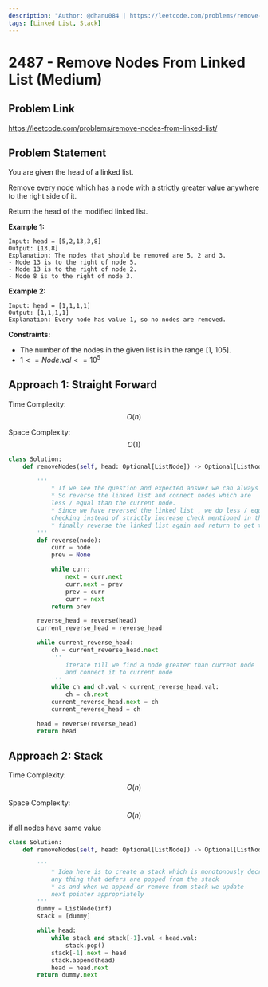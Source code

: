 ```yaml
---
description: "Author: @dhanu084 | https://leetcode.com/problems/remove-nodes-from-linked-list/"
tags: [Linked List, Stack]
---
```


# 2487 - Remove Nodes From Linked List (Medium)

## Problem Link

https://leetcode.com/problems/remove-nodes-from-linked-list/

## Problem Statement

You are given the head of a linked list.

Remove every node which has a node with a strictly greater value anywhere to the right side of it.

Return the head of the modified linked list.

**Example 1:**

```
Input: head = [5,2,13,3,8]
Output: [13,8]
Explanation: The nodes that should be removed are 5, 2 and 3.
- Node 13 is to the right of node 5.
- Node 13 is to the right of node 2.
- Node 8 is to the right of node 3.
```

**Example 2:**

```
Input: head = [1,1,1,1]
Output: [1,1,1,1]
Explanation: Every node has value 1, so no nodes are removed.
```

**Constraints:**

- The number of the nodes in the given list is in the range [1, 105].
- $1 <= Node.val <= 10^5$

## Approach 1: Straight Forward

Time Complexity: $$O(n)$$

Space Complexity: $$O(1)$$

<Tabs>
<TabItem value="py" label="Python">

<SolutionAuthor name="@dhanu084" />

```python
class Solution:
    def removeNodes(self, head: Optional[ListNode]) -> Optional[ListNode]:

        '''
            * If we see the question and expected answer we can always see that the tail of the linked list is included in the output.
            * So reverse the linked list and connect nodes which are
            less / equal than the current node.
            * Since we have reversed the linked list , we do less / equal
            checking instead of strictly increase check mentioned in the question
            * finally reverse the linked list again and return to get the answer in expected order
        '''
        def reverse(node):
            curr = node
            prev = None

            while curr:
                next = curr.next
                curr.next = prev
                prev = curr
                curr = next
            return prev

        reverse_head = reverse(head)
        current_reverse_head = reverse_head

        while current_reverse_head:
            ch = current_reverse_head.next
            '''
                iterate till we find a node greater than current node
                and connect it to current node
            '''
            while ch and ch.val < current_reverse_head.val:
                ch = ch.next
            current_reverse_head.next = ch
            current_reverse_head = ch

        head = reverse(reverse_head)
        return head

```

</TabItem>
</Tabs>

## Approach 2: Stack

Time Complexity: $$O(n)$$

Space Complexity: $$O(n)$$ if all nodes have same value

<Tabs>
<TabItem value="py" label="Python">

<SolutionAuthor name="@dhanu084" />

```python
class Solution:
    def removeNodes(self, head: Optional[ListNode]) -> Optional[ListNode]:

        '''
            * Idea here is to create a stack which is monotonously decreasing,
            any thing that defers are popped from the stack
            * as and when we append or remove from stack we update
            next pointer appropriately
        '''
        dummy = ListNode(inf)
        stack = [dummy]

        while head:
            while stack and stack[-1].val < head.val:
                stack.pop()
            stack[-1].next = head
            stack.append(head)
            head = head.next
        return dummy.next
```

</TabItem>
</Tabs>
